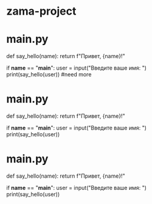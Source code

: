 # zama-project

# main.py

def say_hello(name):
    return f"Привет, {name}!"

if __name__ == "__main__":
    user = input("Введите ваше имя: ")
    print(say_hello(user))
#need more
# main.py

def say_hello(name):
    return f"Привет, {name}!"

if __name__ == "__main__":
    user = input("Введите ваше имя: ")
    print(say_hello(user))
# main.py

def say_hello(name):
    return f"Привет, {name}!"

if __name__ == "__main__":
    user = input("Введите ваше имя: ")
    print(say_hello(user))
